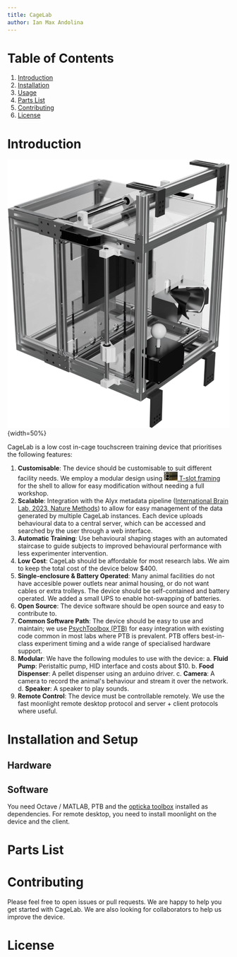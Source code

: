 ```yaml
---
title: CageLab
author: Ian Max Andolina
---
```


# Table of Contents

1. [Introduction](#introduction)
1. [Installation](#installation)
1. [Usage](#usage)
1. [Parts List](#parts-list)
1. [Contributing](#contributing)
1. [License](#license)

# Introduction

![CageLab Render with Eyetracking and Joystick modules attached](images/CageLab.png){width=50%}

CageLab is a low cost in-cage touchscreen training device that prioritises the following features:

1. **Customisable**: The device should be customisable to suit different facility needs. We employ a modular design using  [<img src="images/tslot.png" height="20px"> T-slot framing](https://en.wikipedia.org/wiki/T-slot_structural_framing) for the shell to allow for easy modification without needing a full workshop.
1. **Scalable**: Integration with the Alyx metadata pipeline ([International Brain Lab, 2023, Nature Methods](https://doi.org/10.1038/s41592-022-01742-6)) to allow for easy management of the data generated by multiple CageLab instances. Each device uploads behavioural data to a central server, which can be accessed and searched by the user through a web interface.
1. **Automatic Training**: Use behavioural shaping stages with an automated staircase to guide subjects to improved behavioural performance with less experimenter intervention.
1. **Low Cost**: CageLab should be affordable for most research labs. We aim to keep the total cost of the device below $400.
1. **Single-enclosure & Battery Operated**: Many animal facilities do not have accesible power outlets near animal housing, or do not want cables or extra trolleys. The device should be self-contained and  battery operated. We added a small UPS to enable hot-swapping of batteries.
1. **Open Source**: The device software should be open source and easy to contribute to.
1. **Common Software Path**: The device should be easy to use and maintain; we use [PsychToolbox (PTB)](https://psychtoolbox.org) for easy integration with existing code common in most labs where PTB is prevalent. PTB offers best-in-class experiment timing and a wide range of specialised hardware support.
1. **Modular**: We have the following modules to use with the device:
	a. **Fluid Pump**: Peristaltic pump, HID interface and costs about $10.
	b. **Food Dispenser**: A pellet dispenser using an arduino driver.
	c. **Camera**: A camera to record the animal's behaviour and stream it over the network.
	d. **Speaker**: A speaker to play sounds.
1. **Remote Control**: The device must be controllable remotely. We use the fast moonlight remote desktop protocol and server + client protocols where useful.


# Installation and Setup

## Hardware

## Software

You need Octave / MATLAB, PTB and the [opticka toolbox](https://github.com/iandol/opticka)  installed as dependencies. For remote desktop, you need to install moonlight on the device and the client. 

# Parts List


# Contributing

Please feel free to open issues or pull requests. We are happy to help you get started with CageLab. We are also looking for collaborators to help us improve the device.

# License


